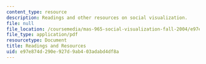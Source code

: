 ```yaml
---
content_type: resource
description: Readings and other resources on social visualization.
file: null
file_location: /coursemedia/mas-965-social-visualization-fall-2004/e97e874d290e927d9ab403adabd4df8a_readings.pdf
file_type: application/pdf
resourcetype: Document
title: Readings and Resources
uid: e97e874d-290e-927d-9ab4-03adabd4df8a
---
```

